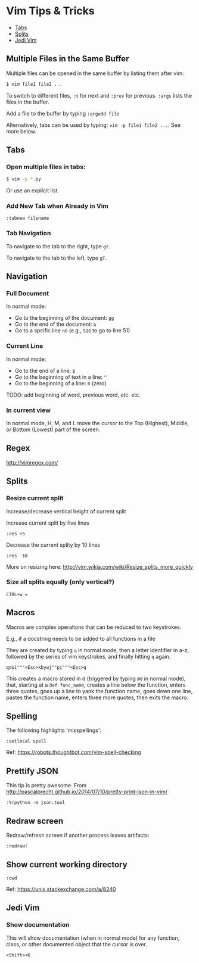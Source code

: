 # Vim Tips & Tricks

* [Tabs](#Tabs)
* [Splits](#Splits)
* [Jedi Vim](#Jedi_Vim)

## Multiple Files in the Same Buffer

Multiple files can be opened in the same buffer by listing them after vim:

```bash
$ vim file1 file2 ...
```

To switch to different files, `:n` for next and `:prev` for previous. `:args` lists the files in the buffer.

Add a file to the buffer by typing `:argadd file`

Alternatively, tabs can be used by typing: `vim -p file1 file2 ...`. See more below.

## Tabs

### Open multiple files in tabs:

```bash
$ vim -p *.py
```

Or use an explicit list.

### Add New Tab when Already in Vim

```vim
:tabnew filename
```

### Tab Navigation

To navigate to the tab to the right, type `gt`.

To navigate to the tab to the left, type `gT`.

## Navigation

### Full Document

In normal mode:

* Go to the beginning of the document: `gg`
* Go to the end of the document: `G`
* Go to a spcific line `nG` (e.g., `51G` to go to line 51)

### Current Line

In normal mode:

* Go to the end of a line: `$`
* Go to the beginning of text in a line: `^`
* Go to the beginning of a line: `0` (zero)

TODO: add beginning of word, previous word, etc. etc.

### In current view

In normal mode, H, M, and L move the cursor to the Top (Highest), Middle, or Bottom (Lowest) part of the screen.

## Regex

<http://vimregex.com/>

## Splits


### Resize current split

Increase/decrease vertical height of current split

Increase current split by five lines
```vim
:res +5
```

Decrease the current splity by 10 lines
```vim
:res -10
```

More on resizing here: <http://vim.wikia.com/wiki/Resize_splits_more_quickly>

### Size all splits equally (only vertical?)

```vim
CTRL+w =
```

## Macros

Macros are complex operations that can be reduced to two keystrokes.

E.g., if a docstring needs to be added to all functions in a file

They are created by typing `q` in normal mode, then a letter identifier in a-z, followed by the series of vim keystrokes, and finally hitting `q` again.


```vim
qdoi"""<Esc>kbywj""pi"""<Esc>q
```

This creates a macro stored in d (triggered by typing `@d` in normal mode), that, starting at a `def func_name`, creates a line below the function, enters three quotes, goes up a line to yank the function name, goes down one line, pastes the function name, enters three more quotes, then exits the macro.

## Spelling

The following highlights 'misspellings':

```vim
:setlocal spell
```

Ref: https://robots.thoughtbot.com/vim-spell-checking

## Prettify JSON

This tip is pretty awesome. From <http://pascalprecht.github.io/2014/07/10/pretty-print-json-in-vim/>

```vim
:%!python -m json.tool
```

## Redraw screen

Redraw/refresh screen if another process leaves artifacts:

```vim
:redraw!
```

## Show current working directory

```vim
:cwd
```

Ref: <https://unix.stackexchange.com/a/8240>


## Jedi Vim

### Show documentation

This will show documentation (when in normal mode) for any function, class, or other
documented object that the cursor is over.

```vim
<Shift>+K
```
